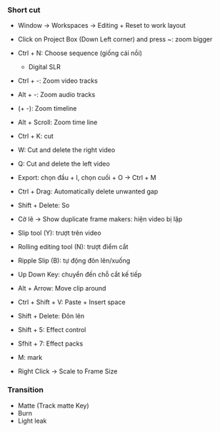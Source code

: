 ### Short cut

-   Window -> Workspaces -> Editing + Reset to work layout
-   Click on Project Box (Down Left corner) and press ~: zoom bigger
-   Ctrl + N: Choose sequence (giống cái nồi)
    -   Digital SLR
-   Ctrl + -: Zoom video tracks
-   Alt + -: Zoom audio tracks
-   (+ -): Zoom timeline
-   Alt + Scroll: Zoom time line
-   Ctrl + K: cut
-   W: Cut and delete the right video
-   Q: Cut and delete the left video
-   Export: chọn đầu + I, chọn cuối + O -> Ctrl + M
-   Ctrl + Drag: Automatically delete unwanted gap
-   Shift + Delete: So

-   Cờ lê -> Show duplicate frame makers: hiện video bị lặp
-   Slip tool (Y): trượt trên video
-   Rolling editing tool (N): trượt điểm cắt
-   Ripple Slip (B): tự động đôn lên/xuống
-   Up Down Key: chuyển đến chỗ cắt kế tiếp
-   Alt + Arrow: Move clip around
-   Ctrl + Shift + V: Paste + Insert space
-   Shift + Delete: Đôn lên
-   Shift + 5: Effect control
-   Sfhit + 7: Effect packs
-   M: mark

-   Right Click -> Scale to Frame Size

### Transition

-   Matte (Track matte Key)
-   Burn
-   Light leak
